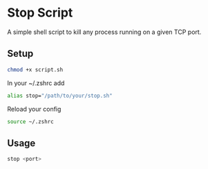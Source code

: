 # Stop Script

A simple shell script to kill any process running on a given TCP port.

## Setup

```bash
chmod +x script.sh
```

In your ~/.zshrc add
```bash
alias stop="/path/to/your/stop.sh"
```
Reload your config
```bash
source ~/.zshrc
```



## Usage

```bash
stop <port>
```

